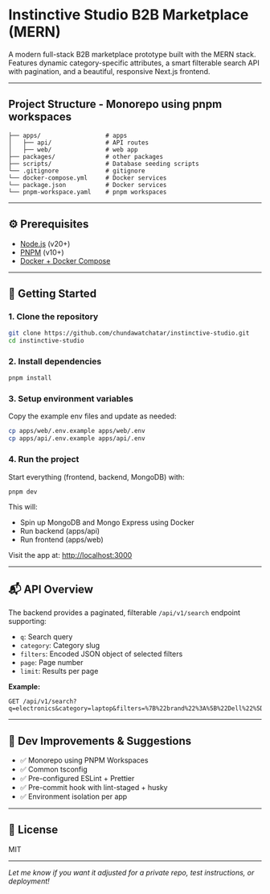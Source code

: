 # Instinctive Studio B2B Marketplace (MERN)

A modern full-stack B2B marketplace prototype built with the MERN stack. Features dynamic category-specific attributes, a smart filterable search API with pagination, and a beautiful, responsive Next.js frontend.

---

## Project Structure - Monorepo using pnpm workspaces

```
├── apps/                  # apps
│   ├── api/               # API routes
│   ├── web/               # web app
├── packages/              # other packages
├── scripts/               # Database seeding scripts
└── .gitignore             # gitignore
└── docker-compose.yml     # Docker services
└── package.json           # Docker services
└── pnpm-workspace.yaml    # pnpm workspaces
```

---

## ⚙️ Prerequisites

- [Node.js](https://nodejs.org/) (v20+)
- [PNPM](https://pnpm.io/) (v10+)
- [Docker + Docker Compose](https://www.docker.com/)

---

## 🚀 Getting Started

### 1. Clone the repository
```sh
git clone https://github.com/chundawatchatar/instinctive-studio.git
cd instinctive-studio
```

### 2. Install dependencies
```sh
pnpm install
```

### 3. Setup environment variables
Copy the example env files and update as needed:
```sh
cp apps/web/.env.example apps/web/.env
cp apps/api/.env.example apps/api/.env
```

### 4. Run the project
Start everything (frontend, backend, MongoDB) with:
```sh
pnpm dev
```

This will:
- Spin up MongoDB and Mongo Express using Docker
- Run backend (apps/api)
- Run frontend (apps/web)

Visit the app at: [http://localhost:3000](http://localhost:3000)

---

## 📬 API Overview

The backend provides a paginated, filterable `/api/v1/search` endpoint supporting:
- `q`: Search query
- `category`: Category slug
- `filters`: Encoded JSON object of selected filters
- `page`: Page number
- `limit`: Results per page

**Example:**
```
GET /api/v1/search?q=electronics&category=laptop&filters=%7B%22brand%22%3A%5B%22Dell%22%5D%7D&page=1&limit=10
```

---

## 🧰 Dev Improvements & Suggestions

- ✅ Monorepo using PNPM Workspaces
- ✅ Common tsconfig
- ✅ Pre-configured ESLint + Prettier
- ✅ Pre-commit hook with lint-staged + husky
- ✅ Environment isolation per app

---

## 📄 License

MIT

---

*Let me know if you want it adjusted for a private repo, test instructions, or deployment!*